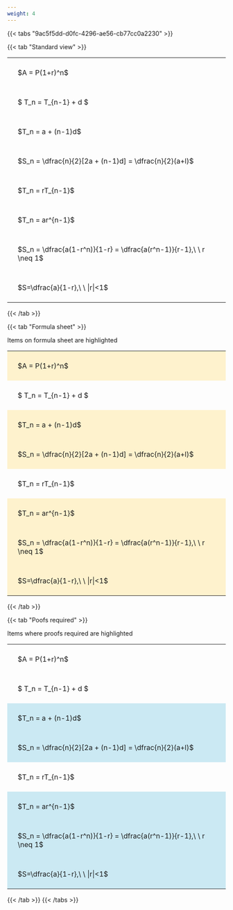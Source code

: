 ```yaml
---
weight: 4
---
```


{{< tabs "9ac5f5dd-d0fc-4296-ae56-cb77cc0a2230" >}}

{{< tab "Standard view" >}}

<style type="text/css">
#T_e8bd6 th.col_heading {
  text-align: left;
  font-size: 1em;
}
#T_e8bd6 td {
  text-align: left;
  font-size: 1em;
  padding: 1.5em;
}
</style>
<table id="T_e8bd6">
  <thead>
  </thead>
  <tbody>
    <tr>
      <td id="T_e8bd6_row0_col0" class="data row0 col0" >$A = P(1+r)^n$</td>
    </tr>
    <tr>
      <td id="T_e8bd6_row1_col0" class="data row1 col0" >$ T_n = T_{n-1} + d $</td>
    </tr>
    <tr>
      <td id="T_e8bd6_row2_col0" class="data row2 col0" >$T_n = a + (n-1)d$</td>
    </tr>
    <tr>
      <td id="T_e8bd6_row3_col0" class="data row3 col0" >$S_n = \dfrac{n}{2}[2a + (n-1)d] = \dfrac{n}{2}(a+l)$</td>
    </tr>
    <tr>
      <td id="T_e8bd6_row4_col0" class="data row4 col0" >$T_n = rT_{n-1}$</td>
    </tr>
    <tr>
      <td id="T_e8bd6_row5_col0" class="data row5 col0" >$T_n = ar^{n-1}$</td>
    </tr>
    <tr>
      <td id="T_e8bd6_row6_col0" class="data row6 col0" >$S_n = \dfrac{a(1-r^n)}{1-r} = \dfrac{a(r^n-1)}{r-1},\ \  r \neq 1$</td>
    </tr>
    <tr>
      <td id="T_e8bd6_row7_col0" class="data row7 col0" >$S=\dfrac{a}{1-r},\ \ |r|<1$</td>
    </tr>
  </tbody>
</table>
{{< /tab >}}

{{< tab "Formula sheet" >}}

Items on formula sheet are highlighted 
<br>
<style type="text/css">
#T_40e69 th.col_heading {
  text-align: left;
  font-size: 1em;
}
#T_40e69 td {
  text-align: left;
  font-size: 1em;
  padding: 1.5em;
}
#T_40e69_row0_col0, #T_40e69_row2_col0, #T_40e69_row3_col0, #T_40e69_row5_col0, #T_40e69_row6_col0, #T_40e69_row7_col0 {
  background-color: rgba(255,194,10, 0.2);
}
#T_40e69_row1_col0, #T_40e69_row4_col0 {
  background-color: rgba(0,0,0,0);
}
</style>
<table id="T_40e69">
  <thead>
  </thead>
  <tbody>
    <tr>
      <td id="T_40e69_row0_col0" class="data row0 col0" >$A = P(1+r)^n$</td>
    </tr>
    <tr>
      <td id="T_40e69_row1_col0" class="data row1 col0" >$ T_n = T_{n-1} + d $</td>
    </tr>
    <tr>
      <td id="T_40e69_row2_col0" class="data row2 col0" >$T_n = a + (n-1)d$</td>
    </tr>
    <tr>
      <td id="T_40e69_row3_col0" class="data row3 col0" >$S_n = \dfrac{n}{2}[2a + (n-1)d] = \dfrac{n}{2}(a+l)$</td>
    </tr>
    <tr>
      <td id="T_40e69_row4_col0" class="data row4 col0" >$T_n = rT_{n-1}$</td>
    </tr>
    <tr>
      <td id="T_40e69_row5_col0" class="data row5 col0" >$T_n = ar^{n-1}$</td>
    </tr>
    <tr>
      <td id="T_40e69_row6_col0" class="data row6 col0" >$S_n = \dfrac{a(1-r^n)}{1-r} = \dfrac{a(r^n-1)}{r-1},\ \  r \neq 1$</td>
    </tr>
    <tr>
      <td id="T_40e69_row7_col0" class="data row7 col0" >$S=\dfrac{a}{1-r},\ \ |r|<1$</td>
    </tr>
  </tbody>
</table>
{{< /tab >}}

{{< tab "Poofs required" >}}

Items where proofs required are highlighted 
<br>
<style type="text/css">
#T_01f01 th.col_heading {
  text-align: left;
  font-size: 1em;
}
#T_01f01 td {
  text-align: left;
  font-size: 1em;
  padding: 1.5em;
}
#T_01f01_row0_col0, #T_01f01_row1_col0, #T_01f01_row4_col0 {
  background-color: rgba(0,0,0,0);
}
#T_01f01_row2_col0, #T_01f01_row3_col0, #T_01f01_row5_col0, #T_01f01_row6_col0, #T_01f01_row7_col0 {
  background-color: rgba(0,150,200, 0.2);
}
</style>
<table id="T_01f01">
  <thead>
  </thead>
  <tbody>
    <tr>
      <td id="T_01f01_row0_col0" class="data row0 col0" >$A = P(1+r)^n$</td>
    </tr>
    <tr>
      <td id="T_01f01_row1_col0" class="data row1 col0" >$ T_n = T_{n-1} + d $</td>
    </tr>
    <tr>
      <td id="T_01f01_row2_col0" class="data row2 col0" >$T_n = a + (n-1)d$</td>
    </tr>
    <tr>
      <td id="T_01f01_row3_col0" class="data row3 col0" >$S_n = \dfrac{n}{2}[2a + (n-1)d] = \dfrac{n}{2}(a+l)$</td>
    </tr>
    <tr>
      <td id="T_01f01_row4_col0" class="data row4 col0" >$T_n = rT_{n-1}$</td>
    </tr>
    <tr>
      <td id="T_01f01_row5_col0" class="data row5 col0" >$T_n = ar^{n-1}$</td>
    </tr>
    <tr>
      <td id="T_01f01_row6_col0" class="data row6 col0" >$S_n = \dfrac{a(1-r^n)}{1-r} = \dfrac{a(r^n-1)}{r-1},\ \  r \neq 1$</td>
    </tr>
    <tr>
      <td id="T_01f01_row7_col0" class="data row7 col0" >$S=\dfrac{a}{1-r},\ \ |r|<1$</td>
    </tr>
  </tbody>
</table>
{{< /tab >}}
{{< /tabs >}}